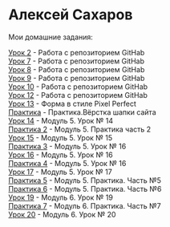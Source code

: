 # Алексей Сахаров
Мои домашние задания:  

[Урок 2](https://github.com/Alex-Hab/Alex-Hab.github.io/tree/master/lesson_2/ "Моя готовая домашка") - Работа с репозиторием GitHab  
[Урок 7](https://github.com/Alex-Hab/Alex-Hab.github.io/tree/master/lesson_7/ "Моя готовая домашка") - Работа с репозиторием GitHab  
[Урок 8](https://github.com/Alex-Hab/Alex-Hab.github.io/tree/master/lesson_8/ "Моя готовая домашка") - Работа с репозиторием GitHab  
[Урок 9](https://github.com/Alex-Hab/Alex-Hab.github.io/tree/master/lesson_9/ "Моя готовая домашка") - Работа с репозиторием GitHab  
[Урок 10](https://github.com/Alex-Hab/Alex-Hab.github.io/tree/master/lesson_10/ "Моя готовая домашка") - Работа с репозиторием GitHab  
[Урок 12](https://github.com/Alex-Hab/Alex-Hab.github.io/tree/master/lesson_12/ "Моя готовая домашка") - Работа с репозиторием GitHab  
[Урок 13](https://github.com/Alex-Hab/Alex-Hab.github.io/tree/master/lesson_13/ "Моя готовая домашка") - Форма в стиле Pixel Perfect  
[Практика](https://github.com/Alex-Hab/Alex-Hab.github.io/tree/master/lesson_14/ "Моя готовая домашка") - Практика.Вёрстка шапки сайта  
[Урок 14](https://github.com/Alex-Hab/Alex-Hab.github.io/tree/master/lesson_15/ "Моя готовая домашка") - Модуль 5. Урок № 14  
[Практика 2](https://github.com/Alex-Hab/Alex-Hab.github.io/tree/master/practice_part_2/ "Моя готовая домашка") - Модуль 5. Практика часть 2  
[Урок 15](https://github.com/Alex-Hab/Alex-Hab.github.io/tree/master/lesson_15_/ "Моя готовая домашка") - Модуль 5. Урок № 15  
[Практика 3](https://github.com/Alex-Hab/Alex-Hab.github.io/tree/master/practice_part_3/ "Моя готовая домашка") - Модуль 5. Урок № 16  
[Урок 16](https://github.com/Alex-Hab/Alex-Hab.github.io/tree/master/lesson_16/ "Моя готовая домашка") - Модуль 5. Урок № 16  
[Практика 4](https://github.com/Alex-Hab/Alex-Hab.github.io/tree/master/practice_part_4/ "Моя готовая домашка") - Модуль 5. Урок № 16  
[Урок 17](https://github.com/Alex-Hab/Alex-Hab.github.io/tree/master/lesson_17/ "Моя готовая домашка") - Модуль 5. Урок № 17  
[Практика 5](https://github.com/Alex-Hab/Alex-Hab.github.io/tree/master/practice_part_5/ "Моя готовая домашка") - Модуль 5. Практика. Часть №5  
[Практика 6](https://github.com/Alex-Hab/Alex-Hab.github.io/tree/master/practice_part_6/ "Моя готовая домашка") - Модуль 5. Практика. Часть №6  
[Урок 19](https://github.com/Alex-Hab/Alex-Hab.github.io/tree/master/lesson_19/ "Моя готовая домашка") - Модуль 6. Урок № 19  
[Практика 7](https://github.com/Alex-Hab/Alex-Hab.github.io/tree/master/practice_part_7/ "Моя готовая домашка") - Модуль 6. Практика. Часть №7  
[Урок 20](https://github.com/Alex-Hab/Alex-Hab.github.io/tree/master/lesson_20/ "Моя готовая домашка") - Модуль 6. Урок № 20  




